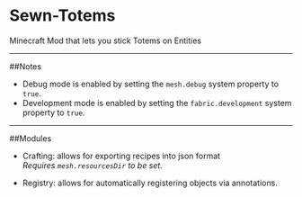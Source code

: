 # Sewn-Totems
Minecraft Mod that lets you stick Totems on Entities

---

##Notes

- Debug mode is enabled by setting the `mesh.debug` system property to `true`.
- Development mode is enabled by setting the `fabric.development` system property to `true`.

---

##Modules

- Crafting: allows for exporting recipes into json format<br/>
    *Requires `mesh.resourcesDir` to be set.*

- Registry: allows for automatically registering objects via annotations.
